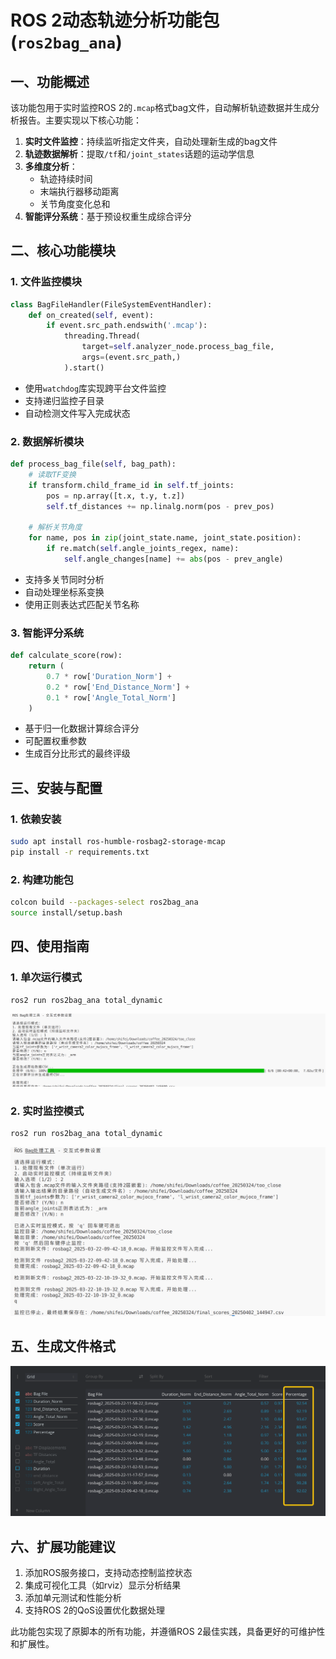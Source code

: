 
# ROS 2动态轨迹分析功能包 (`ros2bag_ana`)

## 一、功能概述
该功能包用于实时监控ROS 2的`.mcap`格式bag文件，自动解析轨迹数据并生成分析报告。主要实现以下核心功能：
1. **实时文件监控**：持续监听指定文件夹，自动处理新生成的bag文件
2. **轨迹数据解析**：提取`/tf`和`/joint_states`话题的运动学信息
3. **多维度分析**：
   - 轨迹持续时间
   - 末端执行器移动距离
   - 关节角度变化总和
4. **智能评分系统**：基于预设权重生成综合评分


## 二、核心功能模块

### 1. 文件监控模块
```python
class BagFileHandler(FileSystemEventHandler):
    def on_created(self, event):
        if event.src_path.endswith('.mcap'):
            threading.Thread(
                target=self.analyzer_node.process_bag_file,
                args=(event.src_path,)
            ).start()
```
- 使用`watchdog`库实现跨平台文件监控
- 支持递归监控子目录
- 自动检测文件写入完成状态

### 2. 数据解析模块
```python
def process_bag_file(self, bag_path):
    # 读取TF变换
    if transform.child_frame_id in self.tf_joints:
        pos = np.array([t.x, t.y, t.z])
        self.tf_distances += np.linalg.norm(pos - prev_pos)
    
    # 解析关节角度
    for name, pos in zip(joint_state.name, joint_state.position):
        if re.match(self.angle_joints_regex, name):
            self.angle_changes[name] += abs(pos - prev_angle)
```
- 支持多关节同时分析
- 自动处理坐标系变换
- 使用正则表达式匹配关节名称

### 3. 智能评分系统
```python
def calculate_score(row):
    return (
        0.7 * row['Duration_Norm'] +
        0.2 * row['End_Distance_Norm'] +
        0.1 * row['Angle_Total_Norm']
    )
```
- 基于归一化数据计算综合评分
- 可配置权重参数
- 生成百分比形式的最终评级


## 三、安装与配置

### 1. 依赖安装
```bash
sudo apt install ros-humble-rosbag2-storage-mcap
pip install -r requirements.txt
```

### 2. 构建功能包
```bash
colcon build --packages-select ros2bag_ana
source install/setup.bash
```

## 四、使用指南

### 1. 单次运行模式
```bash
ros2 run ros2bag_ana total_dynamic 
```

![static](resource/static.png)

### 2. 实时监控模式

```bash
ros2 run ros2bag_ana total_dynamic 
```

![dynamic](resource/dynamic.png)


## 五、生成文件格式
![3](resource/3.png)

## 六、扩展功能建议
1. 添加ROS服务接口，支持动态控制监控状态
2. 集成可视化工具（如rviz）显示分析结果
3. 添加单元测试和性能分析
4. 支持ROS 2的QoS设置优化数据处理

此功能包实现了原脚本的所有功能，并遵循ROS 2最佳实践，具备更好的可维护性和扩展性。